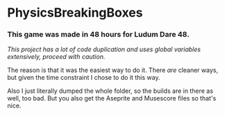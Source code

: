 # PhysicsBreakingBoxes

### This game was made in 48 hours for Ludum Dare 48.

*This project has a lot of code duplication and uses global variables extensively, proceed with caution.*

The reason is that it was the easiest way to do it. There *are* cleaner ways, but given the time constraint I chose to do it this way.

Also I just literally dumped the whole folder, so the builds are in there as well, too bad. But you also get the Aseprite and Musescore files so that's nice.
